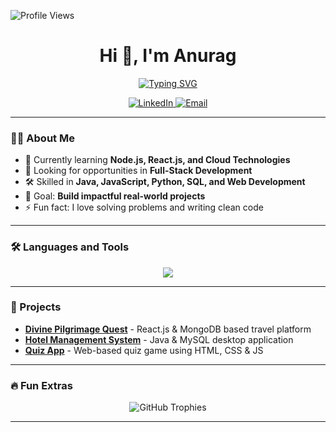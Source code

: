 <!-- Profile Views Badge -->
![Profile Views](https://komarev.com/ghpvc/?username=anuragsingh010&label=Profile%20Views&color=0e75b6&style=flat)


<!-- Banner Image -->
<!--![Banner](https://i.ibb.co/0r8Hytk/github-banner.png)-->
 <!-- You can create a custom banner using Canva or similar tools -->

<h1 align="center">Hi 👋, I'm Anurag</h1>

<!-- Animated Typing -->
<p align="center">
  <a href="https://github.com/DenverCoder1/readme-typing-svg">
    <img src="https://readme-typing-svg.herokuapp.com?font=Fira+Code&weight=600&size=24&pause=1000&color=00CFFF&center=true&vCenter=true&width=500&lines=Frontend+Developer;Full-Stack+Enthusiast;Problem+Solver;Always+Learning+New+Technologies" alt="Typing SVG" />
  </a>
</p>

<p align="center">
  <a href="https://www.linkedin.com/in/anurag-singh1" target="_blank">
    <img src="https://img.shields.io/badge/LinkedIn-0077B5?style=for-the-badge&logo=linkedin&logoColor=white" alt="LinkedIn" />
  </a>
  <a href="mailto:anuragsinghcse1@gmail.com">
    <img src="https://img.shields.io/badge/Email-D14836?style=for-the-badge&logo=gmail&logoColor=white" alt="Email" />
  </a>
</p>

---

### 👨‍💻 About Me
- 🌱 Currently learning **Node.js, React.js, and Cloud Technologies**
- 💼 Looking for opportunities in **Full-Stack Development**
- 🛠️ Skilled in **Java, JavaScript, Python, SQL, and Web Development**
- 🎯 Goal: **Build impactful real-world projects**
- ⚡ Fun fact: I love solving problems and writing clean code

---

### 🛠 Languages and Tools
<p align="center">
  <img src="https://skillicons.dev/icons?i=aws,bootstrap,c,css,git,html,java,js,mongodb,mysql,nodejs,python,react" />
</p>

---

<!--### 📊 GitHub Stats
<p align="center">
  <img src="https://github-readme-stats.vercel.app/api?username=anuragsingh010&show_icons=true&theme=tokyonight" alt="GitHub Stats" />
</p>

<p align="center">
  <img src="https://github-readme-streak-stats.herokuapp.com/?user=anuragsingh010&theme=tokyonight" alt="GitHub Streak" />
</p>

<p align="center">
  <img src="https://github-readme-stats.vercel.app/api/top-langs/?username=anuragsingh010&layout=compact&theme=tokyonight" alt="Top Languages" />
</p>
-->

### 🚀 Projects
- [**Divine Pilgrimage Quest**](#) - React.js & MongoDB based travel platform
- [**Hotel Management System**](#) - Java & MySQL desktop application
- [**Quiz App**](#) - Web-based quiz game using HTML, CSS & JS

---

### 🔥 Fun Extras
<p align="center">
  <img src="https://github-profile-trophy.vercel.app/?username=anuragsingh010&theme=tokyonight&margin-w=15&margin-h=15" alt="GitHub Trophies" />
</p>

---

